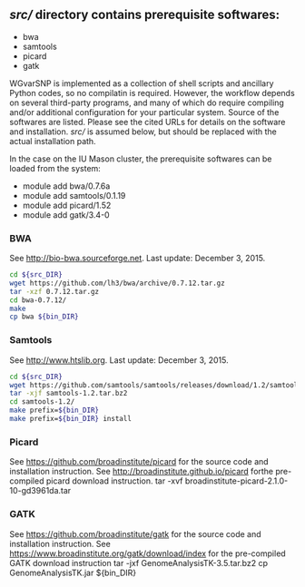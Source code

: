 ## *src/* directory contains prerequisite softwares:
- bwa
- samtools
- picard
- gatk

WGvarSNP is implemented as a collection of shell scripts and ancillary Python codes, so no compilatin is required. However, the workflow depends on several third-party programs, and many of which do require compiling and/or additional configuration for your particular system. Source of the softwares are listed. Please see the cited URLs for details on the software and installation. *src/* is assumed below, but should be replaced with the actual installation path.

In the case on the IU Mason cluster, the prerequisite softwares can be loaded from the system:
- module add bwa/0.7.6a
- module add samtools/0.1.19
- module add picard/1.52
- module add gatk/3.4-0

### BWA
See http://bio-bwa.sourceforge.net.
Last update: December 3, 2015.
```bash
cd ${src_DIR}
wget https://github.com/lh3/bwa/archive/0.7.12.tar.gz
tar -xzf 0.7.12.tar.gz
cd bwa-0.7.12/
make
cp bwa ${bin_DIR}
```

### Samtools
See http://www.htslib.org.
Last update: December 3, 2015.
```bash
cd ${src_DIR}
wget https://github.com/samtools/samtools/releases/download/1.2/samtools-1.2.tar.bz2
tar -xjf samtools-1.2.tar.bz2
cd samtools-1.2/
make prefix=${bin_DIR}
make prefix=${bin_DIR} install
```

### Picard
See https://github.com/broadinstitute/picard for the source code and installation instruction.
See http://broadinstitute.github.io/picard forthe pre-compiled picard download instruction.
tar -xvf broadinstitute-picard-2.1.0-10-gd3961da.tar


### GATK
See https://github.com/broadinstitute/gatk for the source code and installation instruction.
See https://www.broadinstitute.org/gatk/download/index for the pre-compiled GATK download instruction
tar -jxf GenomeAnalysisTK-3.5.tar.bz2
cp GenomeAnalysisTK.jar ${bin_DIR}
